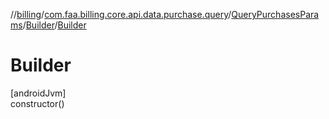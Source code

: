 //[billing](../../../../index.md)/[com.faa.billing.core.api.data.purchase.query](../../index.md)/[QueryPurchasesParams](../index.md)/[Builder](index.md)/[Builder](-builder.md)

# Builder

[androidJvm]\
constructor()
